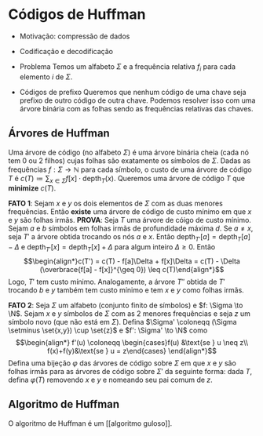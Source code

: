 # Códigos de Huffman

- Motivação: compressão de dados
- Codificação e decodificação

- Problema
Temos um alfabeto $\Sigma$ e a frequência relativa $f_i$ para cada elemento $i$ de $\Sigma$.

- Códigos de prefixo
Queremos que nenhum código de uma chave seja prefixo de outro código de outra chave. Podemos resolver isso com uma árvore binária com as folhas sendo as frequências relativas das chaves.

## Árvores de Huffman

Uma árvore de código (no alfabeto $\Sigma$) é uma árvore binária cheia (cada nó tem 0 ou 2 filhos) cujas folhas são exatamente os símbolos de $\Sigma$. Dadas as frequências $f: \Sigma \to \mathbb{N}$ para cada símbolo, o custo de uma árvore de código $T$ é $c(T) \coloneqq \sum_{x \in \Sigma} f[x]\cdot \text{depth}_T(x)$.
Queremos uma árvore de código $T$ que **minimize** $c(T)$.

**FATO 1**: Sejam $x$ e $y$ os dois elementos de $\Sigma$ com as duas menores frequências. Então **existe** uma árvore de código de custo mínimo em que $x$ e $y$ são folhas irmãs.
**PROVA**: Seja $T$ uma árvore de cóigo de custo mínimo. Sejam $a$ e $b$ símbolos em folhas irmãs de profundidade máxima $d$. Se $a \neq x$, seja $T'$ a árvore obtida trocando os nós $a$ e $x$. Então $\text{depth}_{T'}[a] = \text{depth}_{T}[a] - \Delta$ e $\text{depth}_{T'}[x] = \text{depth}_{T}[x] + \Delta$ para algum inteiro $\Delta \geq 0$. Então
$$\begin{align*}c(T') = c(T) - f[a]\Delta + f[x]\Delta = c(T) - \Delta (\overbrace{f[a] - f[x]}^{\geq 0}) \leq c(T)\end{align*}$$
Logo, $T'$ tem custo mínimo. Analogamente, a árvore $T''$ obtida de $T'$ trocando $b$ e $y$ também tem custo mínimo e tem $x$ e $y$ como folhas irmãs.

**FATO 2**:  Seja $\Sigma$ um alfabeto (conjunto finito de símbolos) e $f: \Sigma \to \N$. Sejam $x$ e $y$ símbolos de $\Sigma$ com as 2 menores frequências e seja $z$ um símbolo novo (que não está em $\Sigma$). Defina $\Sigma' \coloneqq (\Sigma \setminus \set{x,y}) \cup \set{z}$ e $f': \Sigma' \to \N$ como
$$\begin{align*} f'(u) \coloneqq \begin{cases}f(u) &\text{se } u \neq z\\ f(x)+f(y)&\text{se } u = z\end{cases} \end{align*}$$
Defina uma bijeção $\varphi$ das árvores de código sobre $\Sigma$ em que $x$ e $y$ são folhas irmãs para as árvores de código sobre $\Sigma'$ da seguinte forma: dada $T$, defina $\varphi(T)$ removendo $x$ e $y$ e nomeando seu pai comum de $z$.

## Algoritmo de Huffman

O algoritmo de Huffman é um [[algoritmo guloso]].